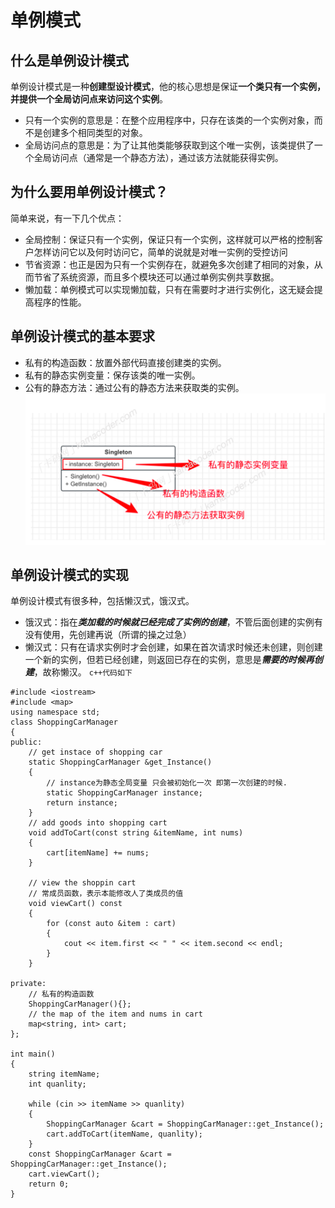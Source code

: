 # 单例模式
## 什么是单例设计模式

单例设计模式是一种**创建型设计模式**，他的核心思想是保证**一个类只有一个实例，并提供一个全局访问点来访问这个实例**。
- 只有一个实例的意思是：在整个应用程序中，只存在该类的一个实例对象，而不是创建多个相同类型的对象。
- 全局访问点的意思是：为了让其他类能够获取到这个唯一实例，该类提供了一个全局访问点（通常是一个静态方法），通过该方法就能获得实例。

## 为什么要用单例设计模式？
简单来说，有一下几个优点：
- 全局控制：保证只有一个实例，保证只有一个实例，这样就可以严格的控制客户怎样访问它以及何时访问它，简单的说就是对唯一实例的受控访问
- 节省资源：也正是因为只有一个实例存在，就避免多次创建了相同的对象，从而节省了系统资源，而且多个模块还可以通过单例实例共享数据。
- 懒加载：单例模式可以实现懒加载，只有在需要时才进行实例化，这无疑会提高程序的性能。


## 单例设计模式的基本要求
- 私有的构造函数：放置外部代码直接创建类的实例。
- 私有的静态实例变量：保存该类的唯一实例。
- 公有的静态方法：通过公有的静态方法来获取类的实例。
![alt text](image.png)
 ## 单例设计模式的实现
 单例设计模式有很多种，包括懒汉式，饿汉式。
 - 饿汉式：指在***类加载的时候就已经完成了实例的创建***，不管后面创建的实例有没有使用，先创建再说（所谓的操之过急）
 - 懒汉式：只有在请求实例时才会创建，如果在首次请求时候还未创建，则创建一个新的实例，但若已经创建，则返回已存在的实例，意思是***需要的时候再创建***，故称懒汉。
```c++代码如下```
```
#include <iostream>
#include <map>
using namespace std;
class ShoppingCarManager
{
public:
    // get instace of shopping car
    static ShoppingCarManager &get_Instance()
    {
        // instance为静态全局变量 只会被初始化一次 即第一次创建的时候.
        static ShoppingCarManager instance;
        return instance;
    }
    // add goods into shopping cart
    void addToCart(const string &itemName, int nums)
    {
        cart[itemName] += nums;
    }

    // view the shoppin cart
    // 常成员函数，表示本能修改人了类成员的值
    void viewCart() const
    {
        for (const auto &item : cart)
        {
            cout << item.first << " " << item.second << endl;
        }
    }

private:
    // 私有的构造函数
    ShoppingCarManager(){};
    // the map of the item and nums in cart
    map<string, int> cart;
};

int main()
{
    string itemName;
    int quanlity;

    while (cin >> itemName >> quanlity)
    {
        ShoppingCarManager &cart = ShoppingCarManager::get_Instance();
        cart.addToCart(itemName, quanlity);
    }
    const ShoppingCarManager &cart = ShoppingCarManager::get_Instance();
    cart.viewCart();
    return 0;
}
```